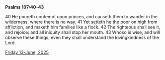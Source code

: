 **Psalms 107:40-43**

40 He poureth contempt upon princes, and causeth them to wander in the wilderness, where there is no way. 41 Yet setteth he the poor on high from affliction, and maketh him families like a flock. 42 The righteous shall see it, and rejoice: and all iniquity shall stop her mouth. 43 Whoso is wise, and will observe these things, even they shall understand the lovingkindness of the Lord. 

[Friday 13-June, 2025](https://getbible.net/kjv/Psalms/107/40-43)
